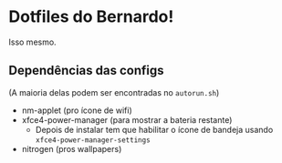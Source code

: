 # Dotfiles do Bernardo!

Isso mesmo.

## Dependências das configs
(A maioria delas podem ser encontradas no `autorun.sh`)

- nm-applet (pro ícone de wifi)
- xfce4-power-manager (para mostrar a bateria restante)
  - Depois de instalar tem que habilitar o ícone de bandeja usando `xfce4-power-manager-settings`
- nitrogen (pros wallpapers)
